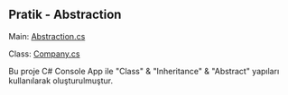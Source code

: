 ## Pratik - Abstraction

Main: [Abstraction.cs](https://github.com/batuhan-uzun/AbstractionProject/blob/master/Abstraction.cs)

Class: [Company.cs](https://github.com/batuhan-uzun/AbstractionProject/blob/master/Company.cs)

Bu proje C# Console App ile "Class" & "Inheritance" & "Abstract" yapıları kullanılarak oluşturulmuştur.
